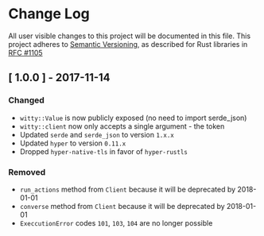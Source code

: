 # Change Log

All user visible changes to this project will be documented in this file.
This project adheres to [Semantic Versioning](http://semver.org/), as described
for Rust libraries in
[RFC #1105](https://github.com/rust-lang/rfcs/blob/master/text/1105-api-evolution.md)

## [ 1.0.0 ] - 2017-11-14

### Changed

* `witty::Value` is now publicly exposed (no need to import serde_json)
* `witty::client` now only accepts a single argument - the token
* Updated `serde` and `serde_json` to version `1.x.x`
* Updated `hyper` to version `0.11.x`
* Dropped `hyper-native-tls` in favor of `hyper-rustls`

### Removed

* `run_actions` method from `Client` because it will be deprecated by
  2018-01-01
* `converse` method from `Client` because it will be deprecated by
  2018-01-01
* `ExeccutionError` codes `101`, `103`, `104` are no longer possible
